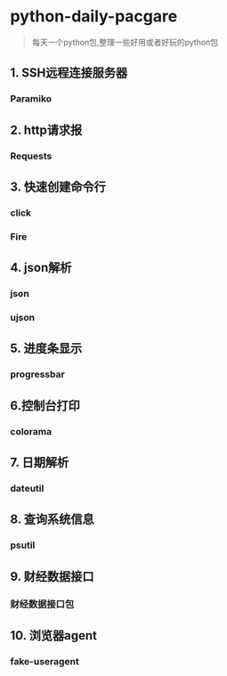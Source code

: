 # python-daily-pacgare
>每天一个python包,整理一些好用或者好玩的python包

## 1. SSH远程连接服务器
### Paramiko

## 2. http请求报
### Requests 

## 3. 快速创建命令行
### click
### Fire

## 4. json解析
### json
### ujson


## 5. 进度条显示
### progressbar

## 6.控制台打印
### colorama

## 7. 日期解析
### dateutil

## 8. 查询系统信息
### psutil

## 9. 财经数据接口
### 财经数据接口包

## 10. 浏览器agent
### fake-useragent